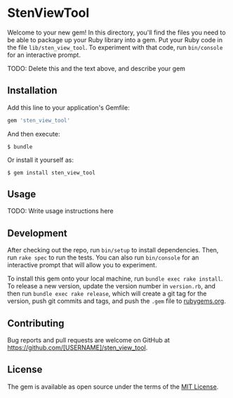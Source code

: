 # StenViewTool

Welcome to your new gem! In this directory, you'll find the files you need to be able to package up your Ruby library into a gem. Put your Ruby code in the file `lib/sten_view_tool`. To experiment with that code, run `bin/console` for an interactive prompt.

TODO: Delete this and the text above, and describe your gem

## Installation

Add this line to your application's Gemfile:

```ruby
gem 'sten_view_tool'
```

And then execute:

    $ bundle

Or install it yourself as:

    $ gem install sten_view_tool

## Usage

TODO: Write usage instructions here

## Development

After checking out the repo, run `bin/setup` to install dependencies. Then, run `rake spec` to run the tests. You can also run `bin/console` for an interactive prompt that will allow you to experiment.

To install this gem onto your local machine, run `bundle exec rake install`. To release a new version, update the version number in `version.rb`, and then run `bundle exec rake release`, which will create a git tag for the version, push git commits and tags, and push the `.gem` file to [rubygems.org](https://rubygems.org).

## Contributing

Bug reports and pull requests are welcome on GitHub at https://github.com/[USERNAME]/sten_view_tool.

## License

The gem is available as open source under the terms of the [MIT License](http://opensource.org/licenses/MIT).
